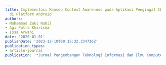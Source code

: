 ```yaml
---
title: Implementasi Konsep Context Awareness pada Aplikasi Pengingat Ibadah Sunnah
  di Platform Android
authors:
- Muhammad Zaki Nabil
- Agi Putra Kharisma
- Issa Arwani
date: '2020-01-01'
publishDate: '2023-12-10T00:15:32.334736Z'
publication_types:
- article-journal
publication: '*Jurnal Pengembangan Teknologi Informasi dan Ilmu Komputer*'
---
```


